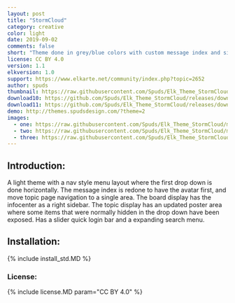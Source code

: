 ```yaml
---
layout: post
title: "StormCloud"
category: creative
color: light
date: 2019-09-02
comments: false
short: "Theme done in grey/blue colors with custom message index and sidebar info center"
license: CC BY 4.0
version: 1.1
elkversion: 1.0
support: https://www.elkarte.net/community/index.php?topic=2652
author: spuds
thumbnail: https://raw.githubusercontent.com/Spuds/Elk_Theme_StormCloud/master/sample_images/boardindex.jpg
download10: https://github.com/Spuds/Elk_Theme_StormCloud/releases/download/1.0.1/elk_theme_storm_cloud.zip
download11: https://github.com/Spuds/Elk_Theme_StormCloud/releases/download/1.1/elk_theme_storm_cloud_11.zip
demo: http://themes.spudsdesign.com/?theme=2
images:
  - one: https://raw.githubusercontent.com/Spuds/Elk_Theme_StormCloud/master/sample_images/boardindex.jpg
  - two: https://raw.githubusercontent.com/Spuds/Elk_Theme_StormCloud/master/sample_images/messages.jpg
  - three: https://raw.githubusercontent.com/Spuds/Elk_Theme_StormCloud/master/sample_images/topicindex.jpg
---
```


## Introduction:
A light theme with a nav style menu layout where the first drop down is done horizontally.  The message index is redone to have the avatar first, and move topic page navigation to a single area.  The board display has the infocenter as a right sidebar. The topic display has an updated poster area where some items that were normally hidden in the drop down have been exposed.  Has a slider quick login bar and a expanding search menu.

## Installation:
{% include install_std.MD %}

### License:
{% include license.MD param="CC BY 4.0" %}